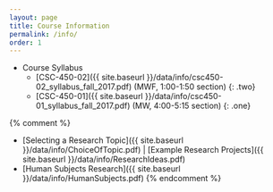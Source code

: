 ```yaml
---
layout: page
title: Course Information 
permalink: /info/
order: 1
---
```


* Course Syllabus
    * [CSC-450-02]({{ site.baseurl }}/data/info/csc450-02_syllabus_fall_2017.pdf) (MWF, 1:00-1:50 section)
    {: .two}
    * [CSC-450-01]({{ site.baseurl }}/data/info/csc450-01_syllabus_fall_2017.pdf) (MW, 4:00-5:15 section)
    {: .one}

{% comment %}
* [Selecting a Research Topic]({{ site.baseurl }}/data/info/ChoiceOfTopic.pdf)
 | [Example Research Projects]({{ site.baseurl }}/data/info/ResearchIdeas.pdf)
* [Human Subjects Research]({{ site.baseurl }}/data/info/HumanSubjects.pdf)
{% endcomment %}
